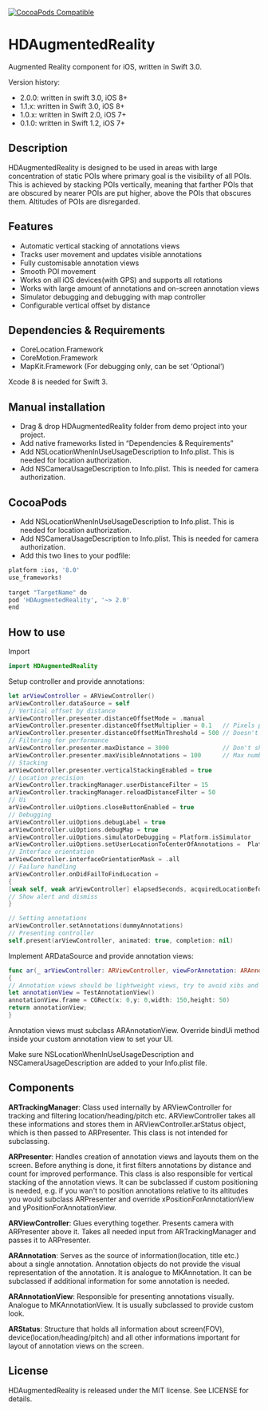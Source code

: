 [![CocoaPods Compatible](https://img.shields.io/cocoapods/v/HDAugmentedReality.svg)](https://cocoapods.org/pods/HDAugmentedReality)

# HDAugmentedReality

Augmented Reality component for iOS, written in Swift 3.0.

Version history:
- 2.0.0: written in swift 3.0, iOS 8+
- 1.1.x: written in Swift 3.0, iOS 8+
- 1.0.x: written in Swift 2.0, iOS 7+
- 0.1.0: written in Swift 1.2, iOS 7+

## Description

HDAugmentedReality is designed to be used in areas with large concentration of static POIs where
primary goal is the visibility of all POIs. This is achieved by stacking POIs vertically, meaning
that farther POIs that are obscured by nearer POIs are put higher, above the POIs that obscures them. 
Altitudes of POIs are disregarded.

## Features

- Automatic vertical stacking of annotations views
- Tracks user movement and updates visible annotations
- Fully customisable annotation views
- Smooth POI movement
- Works on all iOS devices(with GPS) and supports all rotations
- Works with large amount of annotations and on-screen annotation views
- Simulator debugging and debugging with map controller
- Configurable vertical offset by distance

## Dependencies & Requirements

- CoreLocation.Framework
- CoreMotion.Framework
- MapKit.Framework (For debugging only, can be set ‘Optional’)

Xcode 8 is needed for Swift 3.

## Manual installation

- Drag & drop HDAugmentedReality folder from demo project into your project.
- Add native frameworks listed in “Dependencies & Requirements”
- Add NSLocationWhenInUseUsageDescription to Info.plist. This is needed for location authorization.
- Add NSCameraUsageDescription to Info.plist. This is needed for camera authorization.

## CocoaPods

- Add NSLocationWhenInUseUsageDescription to Info.plist. This is needed for location authorization.
- Add NSCameraUsageDescription to Info.plist. This is needed for camera authorization.
- Add this two lines to your podfile: 
```bash
platform :ios, '8.0'
use_frameworks!
 
target "TargetName" do
pod 'HDAugmentedReality', '~> 2.0'
end
 ```

## How to use
Import
```swift
import HDAugmentedReality
```
Setup controller and provide annotations:
```swift
let arViewController = ARViewController()
arViewController.dataSource = self
// Vertical offset by distance
arViewController.presenter.distanceOffsetMode = .manual
arViewController.presenter.distanceOffsetMultiplier = 0.1   // Pixels per meter
arViewController.presenter.distanceOffsetMinThreshold = 500 // Doesn't raise annotations that are nearer than this
// Filtering for performance
arViewController.presenter.maxDistance = 3000               // Don't show annotations if they are farther than this
arViewController.presenter.maxVisibleAnnotations = 100      // Max number of annotations on the screen
// Stacking
arViewController.presenter.verticalStackingEnabled = true
// Location precision
arViewController.trackingManager.userDistanceFilter = 15
arViewController.trackingManager.reloadDistanceFilter = 50
// Ui
arViewController.uiOptions.closeButtonEnabled = true
// Debugging
arViewController.uiOptions.debugLabel = true
arViewController.uiOptions.debugMap = true
arViewController.uiOptions.simulatorDebugging = Platform.isSimulator
arViewController.uiOptions.setUserLocationToCenterOfAnnotations =  Platform.isSimulator
// Interface orientation
arViewController.interfaceOrientationMask = .all
// Failure handling
arViewController.onDidFailToFindLocation =
{
[weak self, weak arViewController] elapsedSeconds, acquiredLocationBefore in
// Show alert and dismiss
}

// Setting annotations
arViewController.setAnnotations(dummyAnnotations)
// Presenting controller
self.present(arViewController, animated: true, completion: nil)
```
Implement ARDataSource and provide annotation views:
```swift
func ar(_ arViewController: ARViewController, viewForAnnotation: ARAnnotation) -> ARAnnotationView
{
// Annotation views should be lightweight views, try to avoid xibs and autolayout all together.
let annotationView = TestAnnotationView()
annotationView.frame = CGRect(x: 0,y: 0,width: 150,height: 50)
return annotationView;
}

```
Annotation views must subclass ARAnnotationView. Override bindUi method inside your custom annotation view to set your UI.

Make sure NSLocationWhenInUseUsageDescription and NSCameraUsageDescription are added to your Info.plist file.

## Components
**ARTrackingManager**: Class used internally by ARViewController for tracking and filtering location/heading/pitch etc. ARViewController takes all these informations and stores them in ARViewController.arStatus object, which is then passed to ARPresenter. This class is not intended for subclassing.

**ARPresenter**: Handles creation of annotation views and layouts them on the screen. Before anything is done, it first filters annotations by distance and count for improved performance. This class is also responsible for vertical stacking of the annotation views. It can be subclassed if custom positioning is needed, e.g. if you wan't to position annotations relative to its altitudes you would subclass ARPresenter and override xPositionForAnnotationView and yPositionForAnnotationView.

**ARViewController**: Glues everything together. Presents camera with ARPresenter above it. Takes all needed input from ARTrackingManager and passes it to ARPresenter.

**ARAnnotation**: Serves as the source of information(location, title etc.) about a single annotation. Annotation objects do not provide the visual representation of the annotation. It is analogue to MKAnnotation. It can be subclassed if additional information for some annotation is needed. 

**ARAnnotationView**: Responsible for presenting annotations visually. Analogue to MKAnnotationView. It is usually subclassed to provide custom look.

**ARStatus**: Structure that holds all information about screen(FOV),  device(location/heading/pitch) and all other informations important for layout of annotation views on the screen.

## License 

HDAugmentedReality is released under the MIT license. See LICENSE for details.
